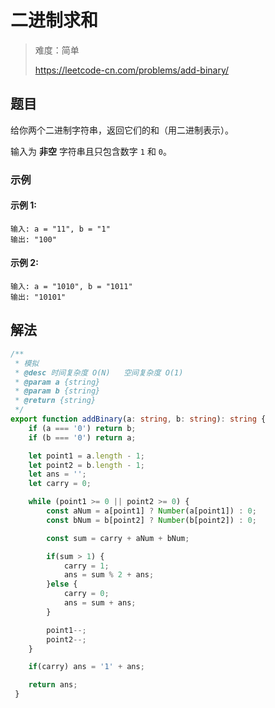 # 二进制求和

> 难度：简单
>
> https://leetcode-cn.com/problems/add-binary/

## 题目

给你两个二进制字符串，返回它们的和（用二进制表示）。

输入为 **非空** 字符串且只包含数字  `1`  和  `0`。

### 示例

#### 示例 1:

```
输入: a = "11", b = "1"
输出: "100"
```

#### 示例 2:

```
输入: a = "1010", b = "1011"
输出: "10101"
```

## 解法
```typescript
/**
 * 模拟
 * @desc 时间复杂度 O(N)   空间复杂度 O(1)
 * @param a {string}
 * @param b {string}
 * @return {string}
 */
export function addBinary(a: string, b: string): string {
    if (a === '0') return b;
    if (b === '0') return a;

    let point1 = a.length - 1;
    let point2 = b.length - 1;
    let ans = '';
    let carry = 0;

    while (point1 >= 0 || point2 >= 0) {
        const aNum = a[point1] ? Number(a[point1]) : 0;
        const bNum = b[point2] ? Number(b[point2]) : 0;

        const sum = carry + aNum + bNum;

        if(sum > 1) {
            carry = 1;
            ans = sum % 2 + ans;
        }else {
            carry = 0;
            ans = sum + ans;
        }

        point1--;
        point2--;
    }

    if(carry) ans = '1' + ans;

    return ans;
 }
```
